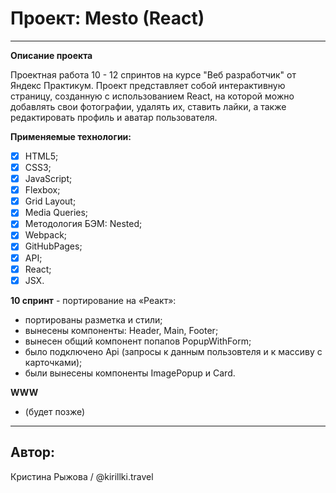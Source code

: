 # Проект: Mesto (React)

__________________________________________________________________

**Описание проекта**

Проектная работа 10 - 12 спринтов на курсе "Веб разработчик" от Яндекс Практикум.
Проект представляет собой интерактивную страницу, созданную с использованием React, на которой можно добавлять свои фотографии, удалять их, ставить лайки, а также редактировать профиль и аватар пользователя.

**Применяемые технологии:**

   - [x] HTML5;
   - [x] CSS3;
   - [x] JavaScript;
   - [x] Flexbox;
   - [x] Grid Layout;
   - [x] Media Queries;
   - [x] Методология БЭМ: Nested;
   - [x] Webpack;
   - [x] GitHubPages;
   - [x] API;
   - [x] React;
   - [x] JSX.

**10 спринт** - портирование на «Реакт»:
   - портированы разметка и стили;
   - вынесены компоненты: Header, Main, Footer;
   - вынесен общий компонент попапов PopupWithForm;
   - было подключено Api (запросы к данным пользовтеля и к массиву с карточками);
   - были вынесены компоненты ImagePopup и Card.

**WWW**
   - (будет позже)
________________________________________________________________

## Автор:
Кристина Рыжова / @kirillki.travel